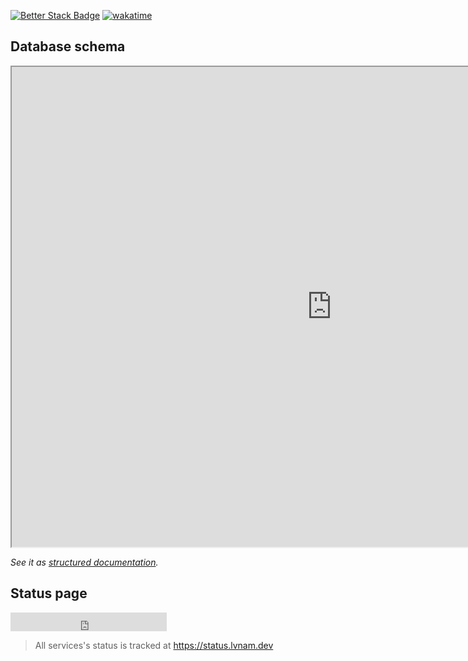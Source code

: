 [![Better Stack Badge](https://uptime.betterstack.com/status-badges/v1/monitor/1omb5.svg)](https://uptime.betterstack.com/?utm_source=status_badge)
[![wakatime](https://wakatime.com/badge/user/627979e0-f793-4b0a-b22f-899fedaabd2e/project/ee423f4f-df27-4e49-bc46-fee69d5f44b7.svg)](https://wakatime.com/badge/user/627979e0-f793-4b0a-b22f-899fedaabd2e/project/ee423f4f-df27-4e49-bc46-fee69d5f44b7)

## Database schema

<iframe width="1024" height="768" src='https://dbdiagram.io/e/67400013e9daa85aca53cffc/6740396ae9daa85aca58fa1e'> </iframe>

_See it as [structured documentation](https://dbdocs.io/lvnam96/Homemade-food-app)._

## Status page

<iframe src="https://status.lvnam.dev/badge?theme=dark" width="250" height="30" frameborder="0" scrolling="no"></iframe>

> All services's status is tracked at https://status.lvnam.dev

